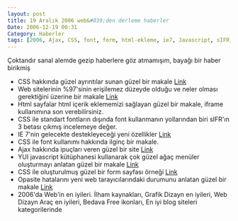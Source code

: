 ```yaml
---
layout: post
title: 19 Aralık 2006 web&#039;den derleme haberler
Date: 2006-12-19 00:31
Category: Haberler
tags: [2006, Ajax, CSS, font, form, html-ekleme, ie7, Javascript, sIFR, web]
---
```


Çoktandır sanal alemde gezip haberlere göz atmamışım, bayağı bir haber
birikmiş

-   CSS hakkında güzel ayrıntılar sunan güzel bir makale [Link][]
-   Web sitelerinin %97'sinin erişilemez düzeyde olduğu ve neler olması
    gerektiğini üzerine bir makale [Link][1]
-   Html sayfalar html içerik eklememizi sağlayan güzel bir makale,
    iframe kullanımına son verebilirsiniz.
-   CSS ile standart fontların dışında font kullanmanın yollarından biri
    sIFR'ın 3 betası çıkmış incelemeye değer.
-   IE 7'nin gelecekte destekleyeceği yeni özellikler [Link][4]
-   CSS ile font kullanımı hakkında ilginç bir makale.
-   Ajax hakkında ipuçları veren güzel bir site [Link][6]
-   YUI javascript kütüphanesi kullanarak çok güzel ağaç menüler
    oluşturmayı anlatan güzel bir makale [Link][7]
-   CSS ile oluşturulmuş güzel bir form sayfası örneği [Link][8]
-   Opasite hatalarını yeni web tarayıcılarındaki durumunu anlatan güzel
    bir makale [Link][9]
-   2006'da Web'in en iyileri. İlham kaynakları, Grafik Dizayn en
    iyileri, Web Dizayn Araç en iyileri, Bedava Free ikonları, En iyi
    blog siteleri kategorilerinde


  [Link]: http://24ways.org/2006/css-production-notes
  [1]: http://www.456bereastreet.com/archive/200612/97_of_websites_still_inaccessible/
  [4]: http://www.456bereastreet.com/archive/200612/10_must_haves_in_ie_next/
  [6]: http://ajaxcookbook.org/
  [7]: http://www.javascriptkit.com/script/treeview/index.shtml
  [8]: http://nidahas.com/sandbox/form_template.html
  [9]: http://mezzoblue.com/archives/2006/12/12/opacity_bugs/
